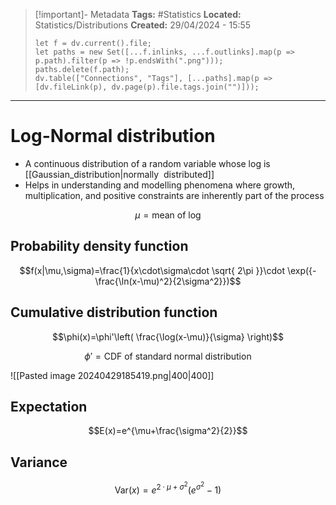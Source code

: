 > [!important]- Metadata
> **Tags:** #Statistics 
> **Located:** Statistics/Distributions
> **Created:** 29/04/2024 - 15:55
> ```dataviewjs
> let f = dv.current().file;
> let paths = new Set([...f.inlinks, ...f.outlinks].map(p => p.path).filter(p => !p.endsWith(".png")));
> paths.delete(f.path);
> dv.table(["Connections", "Tags"], [...paths].map(p => [dv.fileLink(p), dv.page(p).file.tags.join("")]));
> ```

___
# Log-Normal distribution
- A continuous distribution of a random variable whose log is [[Gaussian_distribution|normally  distributed]]
- Helps in understanding and modelling phenomena where growth, multiplication, and positive constraints are inherently part of the process

$$\mu=\text{mean of log}$$
## Probability density function
$$f(x|\mu,\sigma)=\frac{1}{x\cdot\sigma\cdot \sqrt{ 2\pi }}\cdot \exp({-\frac{\ln(x-\mu)^2}{2\sigma^2}})$$

## Cumulative distribution function

$$\phi(x)=\phi'\left( \frac{\log(x-\mu)}{\sigma} \right)$$

$$\phi'=\text{CDF of standard normal distribution }$$

![[Pasted image 20240429185419.png|400|400]]


## Expectation
$$E(x)=e^{\mu+\frac{\sigma^2}{2}}$$

## Variance
$$\text{Var}(x)=e^{2\cdot\mu+\sigma^2}(e^{\sigma^2}-1)$$